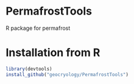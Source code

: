 # PermafrostTools
R package for permafrost

# Installation from R
```r
library(devtools)
install_github("geocryology/PermafrostTools")
```
